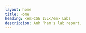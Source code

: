 ```yaml
---
layout: home
title: Home
heading: <em>CSE 15L</em> Labs
description: Anh Pham's lab report.
---
```

